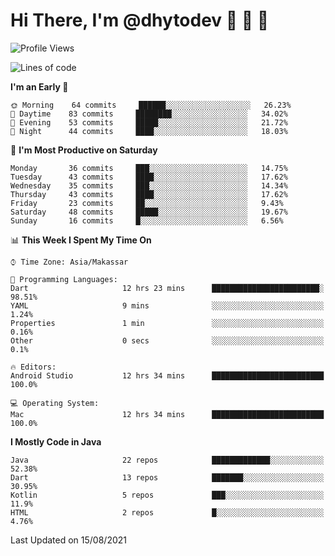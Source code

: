 # Hi There, I'm @dhytodev 👋 👋 👋

<!--
**DhytoDev/dhytodev** is a ✨ _special_ ✨ repository because its `README.md` (this file) appears on your GitHub profile.

Here are some ideas to get you started:

- 🔭 I’m currently working on ...
- 🌱 I’m currently learning ...
- 👯 I’m looking to collaborate on ...
- 🤔 I’m looking for help with ...
- 💬 Ask me about ...
- 📫 How to reach me: ...
- 😄 Pronouns: ...
- ⚡ Fun fact: ...
-->

<!--START_SECTION:waka-->
![Profile Views](http://img.shields.io/badge/Profile%20Views-8-blue)

![Lines of code](https://img.shields.io/badge/From%20Hello%20World%20I%27ve%20Written-284250%20lines%20of%20code-blue)

**I'm an Early 🐤** 

```text
🌞 Morning    64 commits     ██████░░░░░░░░░░░░░░░░░░░   26.23% 
🌆 Daytime    83 commits     ████████░░░░░░░░░░░░░░░░░   34.02% 
🌃 Evening    53 commits     █████░░░░░░░░░░░░░░░░░░░░   21.72% 
🌙 Night      44 commits     ████░░░░░░░░░░░░░░░░░░░░░   18.03%

```
📅 **I'm Most Productive on Saturday** 

```text
Monday       36 commits     ███░░░░░░░░░░░░░░░░░░░░░░   14.75% 
Tuesday      43 commits     ████░░░░░░░░░░░░░░░░░░░░░   17.62% 
Wednesday    35 commits     ███░░░░░░░░░░░░░░░░░░░░░░   14.34% 
Thursday     43 commits     ████░░░░░░░░░░░░░░░░░░░░░   17.62% 
Friday       23 commits     ██░░░░░░░░░░░░░░░░░░░░░░░   9.43% 
Saturday     48 commits     █████░░░░░░░░░░░░░░░░░░░░   19.67% 
Sunday       16 commits     █░░░░░░░░░░░░░░░░░░░░░░░░   6.56%

```


📊 **This Week I Spent My Time On** 

```text
⌚︎ Time Zone: Asia/Makassar

💬 Programming Languages: 
Dart                     12 hrs 23 mins      ████████████████████████░   98.51% 
YAML                     9 mins              ░░░░░░░░░░░░░░░░░░░░░░░░░   1.24% 
Properties               1 min               ░░░░░░░░░░░░░░░░░░░░░░░░░   0.16% 
Other                    0 secs              ░░░░░░░░░░░░░░░░░░░░░░░░░   0.1%

🔥 Editors: 
Android Studio           12 hrs 34 mins      █████████████████████████   100.0%

💻 Operating System: 
Mac                      12 hrs 34 mins      █████████████████████████   100.0%

```

**I Mostly Code in Java** 

```text
Java                     22 repos            █████████████░░░░░░░░░░░░   52.38% 
Dart                     13 repos            ███████░░░░░░░░░░░░░░░░░░   30.95% 
Kotlin                   5 repos             ███░░░░░░░░░░░░░░░░░░░░░░   11.9% 
HTML                     2 repos             █░░░░░░░░░░░░░░░░░░░░░░░░   4.76%

```



 Last Updated on 15/08/2021
<!--END_SECTION:waka-->
